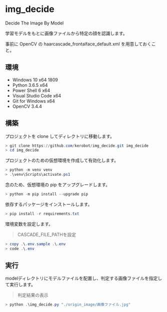 # img_decide

Decide The Image By Model

学習モデルをもとに画像ファイルから特定の顔を認識します。

事前に OpenCV の haarcascade_frontalface_default.xml を用意しておくこと。

## 環境

* Windows 10 x64 1809
* Python 3.6.5 x64
* Power Shell 6 x64
* Visual Studio Code x64
* Git for Windows x64
* OpenCV 3.4.4

## 構築

プロジェクトを clone してディレクトリに移動します。

```powershell
> git clone https://github.com/kerobot/img_decide.git img_decide
> cd img_decide
```

プロジェクトのための仮想環境を作成して有効化します。

```powershell
> python -m venv venv
> .\venv\Scripts\activate.ps1
```

念のため、仮想環境の pip をアップグレードします。

```powershell
> python -m pip install --upgrade pip
```

依存するパッケージをインストールします。

```powershell
> pip install -r requirements.txt
```

環境変数を設定します。

> CASCADE_FILE_PATHを設定

```powershell
> copy .\.env.sample .\.env
> code .\.env
```

## 実行

modelディレクトリにモデルファイルを配置し、判定する画像ファイルを指定して実行します。

> 判定結果の表示

```powershell
> python .\img_decide.py "./origin_image/画像ファイル.jpg"
```
